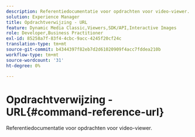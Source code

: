 ```yaml
---
description: Referentiedocumentatie voor opdrachten voor video-viewer.
solution: Experience Manager
title: Opdrachtverwijzing - URL
feature: Dynamic Media Classic,Viewers,SDK/API,Interactive Images
role: Developer,Business Practitioner
exl-id: 85258a7f-83f4-4cbc-9acc-4245f20cf24c
translation-type: tm+mt
source-git-commit: b4344397f82eb7d2d61020909f4acc7fddea210b
workflow-type: tm+mt
source-wordcount: '31'
ht-degree: 0%

---
```


# Opdrachtverwijzing - URL{#command-reference-url}

Referentiedocumentatie voor opdrachten voor video-viewer.

